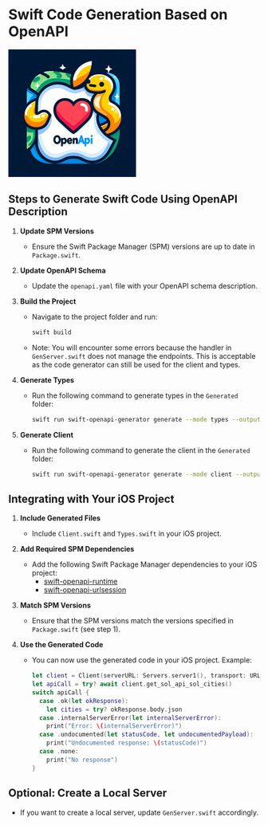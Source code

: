 # Swift Code Generation Based on OpenAPI
![Logo](logo.png "")

## Steps to Generate Swift Code Using OpenAPI Description

1. **Update SPM Versions**
   - Ensure the Swift Package Manager (SPM) versions are up to date in `Package.swift`.

2. **Update OpenAPI Schema**
   - Update the `openapi.yaml` file with your OpenAPI schema description.

3. **Build the Project**
   - Navigate to the project folder and run:
     ```bash
     swift build
     ```
   - Note: You will encounter some errors because the handler in `GenServer.swift` does not manage the endpoints. This is acceptable as the code generator can still be used for the client and types.

4. **Generate Types**
   - Run the following command to generate types in the `Generated` folder:
     ```bash
     swift run swift-openapi-generator generate --mode types --output-directory Generated Sources/openapi.yaml
     ```

5. **Generate Client**
   - Run the following command to generate the client in the `Generated` folder:
     ```bash
     swift run swift-openapi-generator generate --mode client --output-directory Generated Sources/openapi.yaml
     ```

## Integrating with Your iOS Project

1. **Include Generated Files**
   - Include `Client.swift` and `Types.swift` in your iOS project.

2. **Add Required SPM Dependencies**
   - Add the following Swift Package Manager dependencies to your iOS project:
     - [swift-openapi-runtime](https://github.com/apple/swift-openapi-runtime)
     - [swift-openapi-urlsession](https://github.com/apple/swift-openapi-urlsession)

3. **Match SPM Versions**
   - Ensure that the SPM versions match the versions specified in `Package.swift` (see step 1).

4. **Use the Generated Code**
   - You can now use the generated code in your iOS project. Example:
     ```swift
     let client = Client(serverURL: Servers.server1(), transport: URLSessionTransport())
     let apiCall = try? await client.get_sol_api_sol_cities()
     switch apiCall {
       case .ok(let okResponse):
         let cities = try? okResponse.body.json
       case .internalServerError(let internalServerError):
         print("Error: \(internalServerError)")
       case .undocumented(let statusCode, let undocumentedPayload):
         print("Undocumented response: \(statusCode)")
       case .none:
         print("No response")
     }
     ```

## Optional: Create a Local Server

- If you want to create a local server, update `GenServer.swift` accordingly.